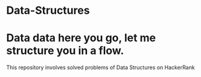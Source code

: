 # Data-Structures

Data data here you go, let me structure you in a flow.
=======
This repository involves solved problems of Data Structures on HackerRank